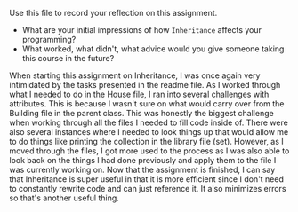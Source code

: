 Use this file to record your reflection on this assignment.

- What are your initial impressions of how `Inheritance` affects your programming?
- What worked, what didn't, what advice would you give someone taking this course in the future?

When starting this assignment on Inheritance, I was once again very intimidated by the tasks presented in the readme file. As I worked through what I needed to do in the House file, I ran into several challenges with attributes. This is because I wasn't sure on what would carry over from the Building file in the parent class. This was honestly the biggest challenge when working through all the files I needed to fill code inside of. There were also several instances where I needed to look things up that would allow me to do things like printing the collection in the library file (set). However, as I moved through the files, I got more used to the process as I was also able to look back on the things I had done previously and apply them to the file I was currently working on. Now that the assignment is finished, I can say that Inheritance is super useful in that it is more efficient since I don't need to constantly rewrite code and can just reference it. It also minimizes errors so that's another useful thing. 